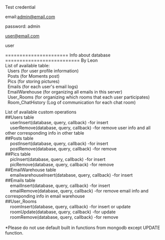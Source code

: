 Test credential

email:admin@email.com

password: admin

user@email.com

user


====================== Info about database ========================== By Leon<br />
List of available table:<br />
&nbsp;&nbsp;Users (for user profile information)<br />
&nbsp;&nbsp;Posts (for Moments post)<br />
&nbsp;&nbsp;Pics (for storing pictures)<br />
&nbsp;&nbsp;Emails (for each user's email logs)<br />
&nbsp;&nbsp;EmailWarehouse (for organizing all emails in this server)<br />
&nbsp;&nbsp;User_Rooms (for organizing which rooms that each user participates)<br />
&nbsp;&nbsp;Room_ChatHistory (Log of communication for each chat room)<br />
  
List of available custom operations<br />
##Users table<br />
&nbsp;&nbsp;&nbsp;&nbsp;userInsert(database, query, callback) -for insert<br />
&nbsp;&nbsp;&nbsp;&nbsp;userRemove(database, query, callback) -for remove user info and all other corresponding info in other table<br />
##Posts table<br />
&nbsp;&nbsp;&nbsp;&nbsp;postInsert(database, query, callback) -for insert<br />
&nbsp;&nbsp;&nbsp;&nbsp;postRemove(database, query, callback) -for remove<br />
##Pics table<br />
&nbsp;&nbsp;&nbsp;&nbsp;picInsert(database, query, callback) -for insert<br />
&nbsp;&nbsp;&nbsp;&nbsp;picRemove(database, query, callback) -for remove<br />
##EmailWarehouse table<br />
&nbsp;&nbsp;&nbsp;&nbsp;emailwarehouseInsert(database, query, callback) -for insert<br />
##Emails table<br />
&nbsp;&nbsp;&nbsp;&nbsp;emailInsert(database, query, callback) -for insert<br />
&nbsp;&nbsp;&nbsp;&nbsp;emailRemove(database, query, callback) -for remove email info and corresponding info in email warehouse<br />
##User_Rooms<br />
&nbsp;&nbsp;&nbsp;&nbsp;roomInsert(database, query, callback) -for insert or update<br />
&nbsp;&nbsp;&nbsp;&nbsp;roomUpdate(database, query, callback) -for update<br />
&nbsp;&nbsp;&nbsp;&nbsp;roomRemove(database, query, callback) -for remove<br />
<br />
*Please do not use default built in functions from mongodb except UPDATE function.<br />
